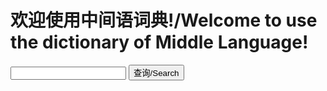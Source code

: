 # 欢迎使用中间语词典!/Welcome to use the dictionary of Middle Language!
<input type="text" id="txt"/>
<input type="button" id="btn" value="查询/Search" onclick="go()"/>

<script>
function go(){
  alert("fuck you!!!")
  Document.write(sea($(#txt).val()))}
let sea=(text)=>{
  var dic={
  "ludi":"玩"}
  return(dic[text])}
</script>
